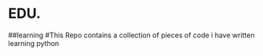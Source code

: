 # EDU.
 ##learning 
#This Repo contains a collection of pieces of code i have written learning python
